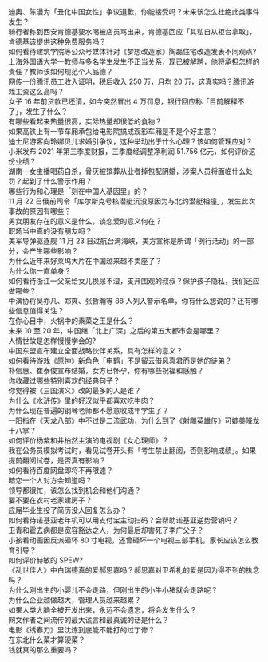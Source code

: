 迪奥、陈漫为「丑化中国女性」争议道歉，你能接受吗？未来该怎么杜绝此类事件发生？  
骑行者称到西安肯德基要水喝被店员骂出来，肯德基回应「其私自从柜台拿取」，肯德基该提供这种免费服务吗？  
如何看待建筑学院等公众号媒体针对《梦想改造家》陶磊住宅改造发表不同观点?  
上海外国语大学一教师与多名学生发生不正当关系，现已被解聘，他将承担怎样的责任？教师该如何规范个人品德？  
网传一份腾讯员工收入证明，税后收入 250 万，月均 20 万，这真实吗？腾讯游戏工资这么高吗？  
女子 16 年前贷款已还清，如今突然冒出 4 万罚息，银行回应称「目前解释不了」，发生了什么？  
有哪些看起来热量很高，实际热量却很低的食物？  
如果高铁上有一节车厢承包给电影院搞成观影车厢是不是个好主意？  
迪士尼游客向玲娜贝儿求婚引争议，这种举动出于什么心理？该如何管理应对？  
小米发布 2021 年第三季度财报，三季度经调整净利润 51.756 亿元，如何评价这份业绩？  
湖南一女主播喝药自杀，骨灰被殡葬从业者掉包配阴婚，涉案人员将面临什么处罚？起到了什么警示作用？  
哪些行为和心理是「刻在中国人基因里」的？  
11 月 22 日俄前司令「库尔斯克号核潜艇沉没原因为与北约潜艇相撞」，发生此次事故的原因有哪些？  
男女朋友存在的意义是什么，谈恋爱的意义何在？  
职场当中真的没有朋友吗？  
美军导弹驱逐舰 11 月 23 日过航台湾海峡，美方宣称是所谓「例行活动」的一部分，会产生哪些影响？  
为什么近年来好莱坞大片在中国越来越不卖座了？  
为什么你一直单身？  
如何看待浙江一父亲给女儿换尿不湿，支开围观的叔叔？保护孩子隐私，我们还应做哪些？  
中演协将吴亦凡、郑爽、张哲瀚等 88 人列入警示名单，你有什么想说的？还有哪些信息值得关注？  
在你心目中，火锅中的素菜之王是什么？  
未来 10 至 20 年，中国继「北上广深」之后的第五大都市会是哪里？  
人情世故是怎样慢慢学会的?  
中国东盟宣布建立全面战略伙伴关系，具有怎样的意义？  
如何看待游戏《原神》新角色「申鹤」不是留云借风真君而是她的徒弟？  
朴信惠、崔泰俊宣布结婚，女方已怀孕，你有哪些祝福和感触？  
你收藏过哪些特别喜欢的经典句子？  
你觉得被《三国演义》改的最多的人是谁？  
为什么《水浒传》里的好汉似乎都喜欢吃牛肉？  
为什么现在普遍的钢琴老师都不愿意收成年学生了？  
一阳指在《天龙八部》中不过是二流武功，为什么到了《射雕英雄传》可媲美降龙十八掌？  
如何评价杨紫和井柏然主演的电视剧《女心理师》？  
我在公务员模拟考试时，看见试卷开头有「考生禁止翻阅，否则影响成绩」。如果提前翻阅试卷，是否真有影响？  
如何看待百度网盘即将不再限速？  
暗恋一个人对方会知道吗？  
领导都很忙，该怎么找到机会和他们沟通？  
要不要在农村老家建房子？  
应届毕业生投了简历没人回复怎么办？  
如何看待诺基亚老年机可以用支付宝主动扫码？会帮助诺基亚逆势营销吗？  
卫青和霍去病都是宽容豁达之人，为何最后却害死了李广父子？  
小孩看动画因反派砸坏 80 寸电视，还曾砸坏一个电视三部手机，家长应该怎么教育引导？  
如何评价赫敏的 SPEW?  
《乱世佳人》中白瑞德真的爱郝思嘉吗？郝思嘉对卫希礼的爱是因为得不到的执念吗？  
为什么刚出生的小婴儿不会走路，但刚出生的小牛小猪就会走路呢？  
为什么企业越做越大，管理人员越来越累？  
如果人类大脑全被开发出来，永远不会遗忘，将会发生什么？  
网文作者之间流传的最大谎言和最真诚的话是什么？  
电影《绣春刀》里沈炼到底能不能打的过丁修？  
在东北什么菜才算硬菜？  
钱就真的那么重要吗？  

